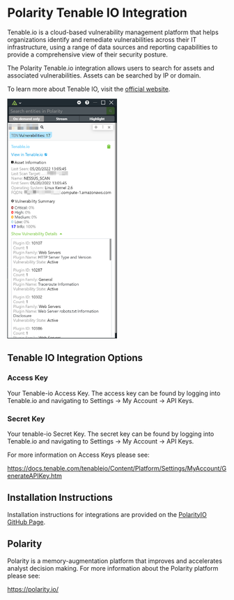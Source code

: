# Polarity Tenable IO Integration

Tenable.io is a cloud-based vulnerability management platform that helps organizations identify and remediate vulnerabilities across their IT infrastructure, using a range of data sources and reporting capabilities to provide a comprehensive view of their security posture.

The Polarity Tenable.io integration allows users to search for assets and associated vulnerabilities. Assets can be searched by IP or domain.

To learn more about Tenable IO, visit the [official website](https://www.tenable.com).

<img src="./images/overlay.png" width="50%">

## Tenable IO Integration Options

### Access Key

Your Tenable-io Access Key. The access key can be found by logging into Tenable.io and navigating to Settings -> My Account -> API Keys.

### Secret Key

Your tenable-io Secret Key. The secret key can be found by logging into Tenable.io and navigating to Settings -> My Account -> API Keys.

For more information on Access Keys please see:

https://docs.tenable.com/tenableio/Content/Platform/Settings/MyAccount/GenerateAPIKey.htm

## Installation Instructions

Installation instructions for integrations are provided on the [PolarityIO GitHub Page](https://polarityio.github.io/).

## Polarity

Polarity is a memory-augmentation platform that improves and accelerates analyst decision making. For more information about the Polarity platform please see:

https://polarity.io/
